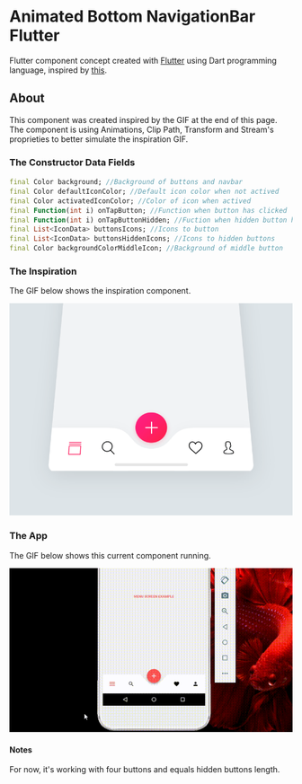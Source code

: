 # Animated Bottom NavigationBar Flutter
Flutter component concept created with [Flutter](https://flutter.dev/) using Dart programming language, inspired by [this](https://br.pinterest.com/pin/862580134860504431/). 

## About
This component was created inspired by the GIF at the end of this page. The component is using Animations, Clip Path, Transform and Stream's proprieties to better simulate the inspiration GIF.

### The Constructor Data Fields
````dart
final Color background; //Background of buttons and navbar
final Color defaultIconColor; //Default icon color when not actived
final Color activatedIconColor; //Color of icon when actived
final Function(int i) onTapButton; //Function when button has clicked
final Function(int i) onTapButtonHidden; //Fuction when hidden button has clicked
final List<IconData> buttonsIcons; //Icons to button
final List<IconData> buttonsHiddenIcons; //Icons to hidden buttons
final Color backgroundColorMiddleIcon; //Background of middle button
````
    
### The Inspiration
The GIF below shows the inspiration component.

![App Running](./docs/inspiration.gif)

### The App
The GIF below shows this current component running.

![App Running](./docs/app_running.gif)

#### Notes
For now, it's working with four buttons and equals hidden buttons length.
